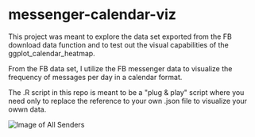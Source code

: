 # messenger-calendar-viz

This project was meant to explore the data set exported from the FB download data function and to test out the visual capabilities of the ggplot_calendar_heatmap. 

From the FB data set, I utilize the FB messenger data to visualize the frequency of messages per day in a calendar format. 

The .R script in this repo is meant to be a "plug & play" script where you need only to replace the reference to your own .json file to visualize your owwn data. 


![Image of All Senders](https://github.com/userjhata/messenger-calendar-viz/blob/master/messages_all_senders.png)

